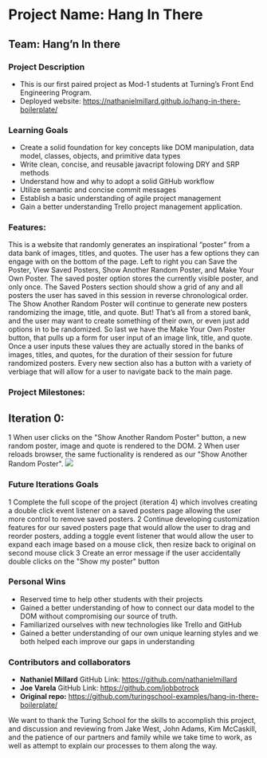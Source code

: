 # Project Name: Hang In There
## Team: Hang’n In there
 
### Project Description
  * This is our first paired project as Mod-1 students at Turning’s Front End Engineering Program. 
  * Deployed website: https://nathanielmillard.github.io/hang-in-there-boilerplate/

### Learning Goals
  * Create a solid foundation for key concepts like DOM manipulation, data model, classes, objects, and primitive data types
  * Write clean, concise, and reusable javacript folowing DRY and SRP methods
  * Understand how and why to adopt a solid GitHub workflow
  * Utilize semantic and concise commit messages
  * Establish a basic understanding of agile project management
  * Gain a better understanding Trello project management application. 

### Features: 
This is a website that randomly generates an inspirational “poster” from a data bank of images, titles, and quotes. The user has a few options they can engage with on the bottom of the page. Left to right you can Save the Poster, View Saved Posters, Show Another Random Poster, and Make Your Own Poster. The saved poster option stores the currently visible poster, and only once. The Saved Posters section should show a grid of any and all posters the user has saved in this session in reverse chronological order. The Show Another Random Poster will continue to generate new posters randomizing the image, title, and quote. But! That’s all from a stored bank, and the user may want to create something of their own, or even just add options in to be randomized. So last we have the Make Your Own Poster button, that pulls up a form for user input of an image link, title, and quote. Once a user inputs these values they are actually stored in the banks of images, titles, and quotes, for the duration of their session for future randomized posters. Every new section also has a button with a variety of verbiage that will allow for a user to navigate back to the main page.  

### Project Milestones:

## Iteration 0: 
 1 When user clicks on the "Show Another Random Poster" button, a new random poster, image and quote is rendered to the DOM.
 2 When user reloads browser, the same fuctionality is rendered as our "Show Another Random Poster". 
![](http://www.giphy.com/gifs/KxhPo07IIuMxtoKHtA)


### Future Iterations Goals
   1 Complete the full scope of the project (iteration 4) which involves creating a double click event listener on a saved posters page allowing the user more control to remove saved posters.
   2 Continue developing customization features for our saved posters page that would allow the user to drag and reorder posters, adding a toggle event listener that would allow the user to expand each image based on a mouse click, then resize back to original on second mouse click 
   3 Create an error message if the user accidentally double clicks on the "Show my poster" button

### Personal Wins
  * Reserved time to help other students with their projects
  * Gained a better understanding of how to connect our data model to the DOM without compromising our source of truth.  
  * Familiarized ourselves with new technologies like Trello and GitHub
  * Gained a better understanding of our own unique learning styles and we both helped each improve our gaps in understanding

### Contributors and collaborators
* **Nathaniel Millard** GitHub Link: https://github.com/nathanielmillard
* **Joe Varela** GitHub Link: https://github.com/jobbotrock
* **Original repo:** https://github.com/turingschool-examples/hang-in-there-boilerplate/

We want to thank the Turing School for the skills to accomplish this project, and discussion and reviewing from Jake West, John Adams, Kim McCaskill, and the patience of our partners and family while we take time to work, as well as attempt to explain our processes to them along the way. 
